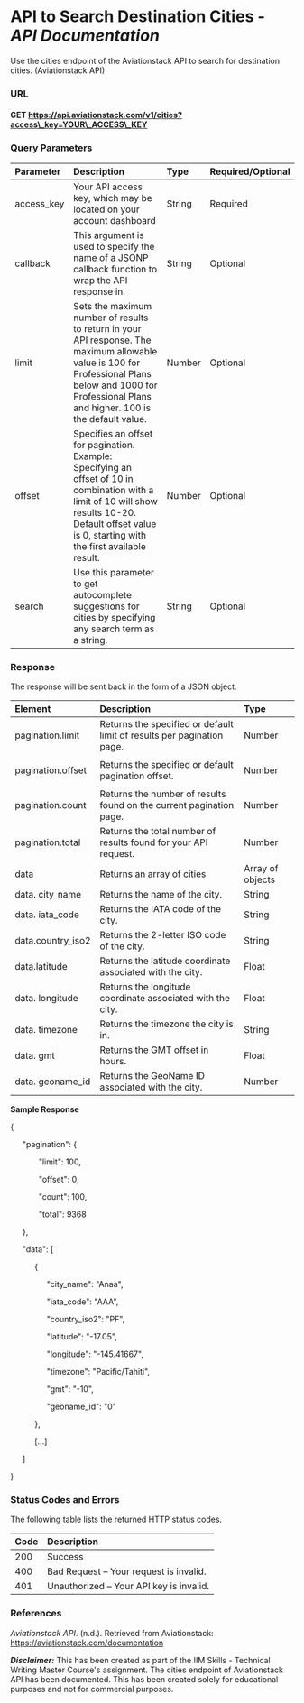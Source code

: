 # **API to Search Destination Cities** -  ***API Documentation***

Use the cities endpoint of the Aviationstack API to search for destination cities. (Aviationstack API)
### **URL**
#### GET https://api.aviationstack.com/v1/cities?access\_key=YOUR\_ACCESS\_KEY
### **Query Parameters**

|Parameter|Description|Type|Required/Optional|
| :- | :- | :- | :- |
|access\_key|Your API access key, which may be located on your account dashboard|String|Required|
|callback|This argument is used to specify the name of a JSONP callback function to wrap the API response in.|String|Optional|
|limit|Sets the maximum number of results to return in your API response. The maximum allowable value is 100 for Professional Plans below and 1000 for Professional Plans and higher. 100 is the default value.|Number|Optional|
|offset|Specifies an offset for pagination. Example: Specifying an offset of 10 in combination with a limit of 10 will show results 10-20. Default offset value is 0, starting with the first available result.|Number|Optional|
|search|Use this parameter to get autocomplete suggestions for cities by specifying any search term as a string. |String|Optional|
###
### **Response**
The response will be sent back in the form of a JSON object. 





|Element|Description|Type|
| :- | :- | :- |
|<p>pagination.limit </p><p></p><p></p>|Returns the specified or default limit of results per pagination page.|Number|
|<p>pagination.offset </p><p></p><p></p>|Returns the specified or default pagination offset.|Number|
|pagination.count |Returns the number of results found on the current pagination page.|Number|
|pagination.total |Returns the total number of results found for your API request.|Number|
|data|Returns an array of cities|Array of objects|
|data. city\_name|Returns the name of the city.|String|
|data. iata\_code|Returns the IATA code of the city.|String|
|data.country\_iso2|Returns the 2-letter ISO code of the city.|String|
|data.latitude|Returns the latitude coordinate associated with the city.|Float|
|data. longitude|Returns the longitude coordinate associated with the city.|Float|
|data. timezone|Returns the timezone the city is in.|String|
|data. gmt|Returns the GMT offset in hours.|Float|
|data. geoname\_id|Returns the GeoName ID associated with the city.|Number|



 **Sample Response**
 
{    

`   `"pagination": {

`       `"limit": 100,

`       `"offset": 0,

`       `"count": 100,

`       `"total": 9368

`   `},

`   `"data": [

`      `{

`         `"city\_name": "Anaa",

`         `"iata\_code": "AAA",

`         `"country\_iso2": "PF",

`         `"latitude": "-17.05",

`         `"longitude": "-145.41667",

`         `"timezone": "Pacific/Tahiti",

`         `"gmt": "-10",

`         `"geoname\_id": "0"

`      `},

`      `[...]

`   `]

} 

### **Status Codes and Errors**
The following table lists the returned HTTP status codes.

|Code|Description|
| :- | :- |
|200 |Success|
|400|Bad Request – Your request is invalid.|
|401|Unauthorized – Your API key is invalid.|
### **References**
*Aviationstack API*. (n.d.). Retrieved from Aviationstack: https://aviationstack.com/documentation

***Disclaimer:*** This has been created as part of the IIM Skills - Technical Writing Master Course's assignment. The cities endpoint of Aviationstack API has been documented. This has been created solely for educational purposes and not for commercial purposes.
